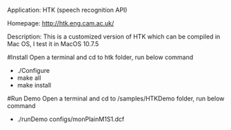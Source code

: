 Application: HTK (speech recognition API)

Homepage: http://htk.eng.cam.ac.uk/

Description: This is a customized version of HTK which can be compiled in Mac OS, I test it in MacOS 10.7.5


#Install
Open a terminal and cd to htk folder, run below command
- ./Configure
- make all
- make install

#Run Demo
Open a terminal and cd to /samples/HTKDemo folder, run below command
- ./runDemo configs/monPlainM1S1.dcf